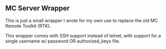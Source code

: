 MC Server Wrapper
-----------------
This is just a small wrapper I wrote for my own use
to replace the old MC Remote Toolkit (RTK).

This wrapper comes with SSH support instead of telnet,
with support for a single username w/ password OR
authorized_keys file.
